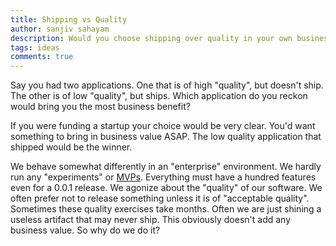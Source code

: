 ```yaml
---
title: Shipping vs Quality
author: sanjiv sahayam
description: Would you choose shipping over quality in your own business as opposed to in an enterprise environment?
tags: ideas
comments: true
---
```


Say you had two applications. One that is of high "quality", but doesn't ship. The other is of low "quality", but ships. Which application do you reckon would bring you the most business benefit?

If you were funding a startup your choice would be very clear. You'd want something to bring in business value ASAP. The low quality application that shipped would be the winner.

We behave somewhat differently in an "enterprise" environment. We hardly run any "experiments" or [MVPs](http://theleanstartup.com/principles). Everything must have a hundred features even for a 0.0.1 release. We agonize about the "quality" of our software. We often prefer not to release something unless it is of "acceptable quality". Sometimes these quality exercises take months. Often we are just shining a useless artifact that may never ship. This obviously doesn't add any business value. So why do we do it?
